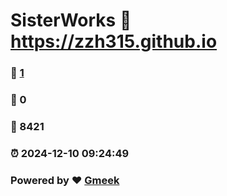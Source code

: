 # SisterWorks :link: https://zzh315.github.io 
### :page_facing_up: [1](https://zzh315.github.io/tag.html) 
### :speech_balloon: 0 
### :hibiscus: 8421 
### :alarm_clock: 2024-12-10 09:24:49 
### Powered by :heart: [Gmeek](https://github.com/Meekdai/Gmeek)
